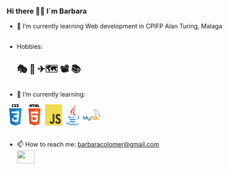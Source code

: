 ### Hi there  👋👋 I´m Barbara

- 🌱 I’m currently learning Web development in CPIFP Alan Turing, Malaga

##

- Hobbies: <h2> 🎭 🤿 ✈🗺 📽 📚 </h2>

##

- 🌱 I’m currently learning:

<img src="https://raw.githubusercontent.com/devicons/devicon/master/icons/css3/css3-original-wordmark.svg" alt="css3" width="40" height="50">
<img src="https://raw.githubusercontent.com/devicons/devicon/master/icons/html5/html5-original-wordmark.svg" alt="html5" width="40" height="50">
<img src="https://raw.githubusercontent.com/devicons/devicon/master/icons/javascript/javascript-original.svg" alt="javascript" width="40" height="50">
<img src="https://raw.githubusercontent.com/devicons/devicon/master/icons/java/java-original.svg" alt="java" width="40" height="50">
<img src="https://raw.githubusercontent.com/devicons/devicon/master/icons/mysql/mysql-original-wordmark.svg" alt="mysql" width="40" height="50">

 ##

- 📫 How to reach me: barbaracolomer@gmail.com    
<a href="https//www.linkedin.com/in/barbara-colomer-2734aa36" target="blank"><img align="center" src="https://raw.githubusercontent.com/rahuldkjain/github-profile-readme-generator/master/src/images/icons/Social/linked-in-alt.svg" alt="" height="30" width="40" /></a>


##

